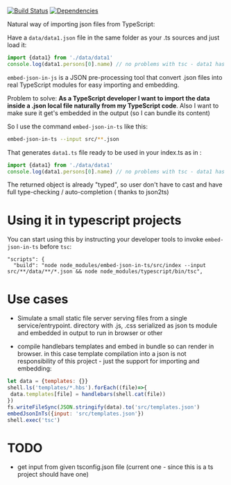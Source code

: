[![Build Status](https://travis-ci.org/cancerberoSgx/embed-json-in-ts.png?branch=master)](https://travis-ci.org/cancerberoSgx/embed-json-in-ts)
[![Dependencies](https://david-dm.org/cancerberosgx/embed-json-in-ts.svg)](https://david-dm.org/cancerberosgx/embed-json-in-ts)


Natural way of importing json files from TypeScript: 

Have a `data/data1.json` file in the same folder as your .ts sources and just load it: 

```typescript
import {data1} from './data/data1'
console.log(data1.persons[0].name) // no problems with tsc - data1 has a type :)
```

`embed-json-in-js` is a JSON pre-processing tool that convert .json files into real TypeScript modules for easy importing and embedding. 

Problem to solve: **As a TypeScript developer I want to import the data inside a .json local file naturally from my TypeScript code**. Also I want to make sure it get's embedded in the output (so I can bundle its content)

So I use the command `embed-json-in-ts` like this: 

```sh
embed-json-in-ts --input src/**.json
```

That generates `data1.ts` file ready to be used in your index.ts as in : 
```typescript
import {data1} from './data/data1'
console.log(data1.persons[0].name) // no problems with tsc - data1 has a type :)
```

The returned object is already "typed", so user don't have to cast and have full type-checking / auto-completion ( thanks to json2ts)

# Using it in typescript projects

You can start using this by instructing your developer tools to invoke `embed-json-in-ts` before `tsc`:

```
"scripts": {
  "build": "node node_modules/embed-json-in-ts/src/index --input src/**/data/**/*.json && node node_modules/typescript/bin/tsc",
```

# Use cases

 * Simulate a small static file server serving files from a single service/entrypoint. directory with .js, .css serialized as json ts module and embedded in output to run in browser or other

 * compile handlebars templates and embed in bundle so can render in browser. in this case template compilation into a json is not responsibility of this project - just the support for importing and embedding: 
 
 ```javascript
let data = {templates: {}}
shell.ls('templates/*.hbs').forEach((file)=>{
  data.templates[file] = handlebars(shell.cat(file))
})
fs.writeFileSync(JSON.stringify(data).to('src/templates.json')
embedJsonInTs({input: 'src/templates.json'})
shell.exec('tsc')
 ```


# TODO

 * get input from given tsconfig.json file (current one - since this is a ts project should have one)